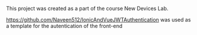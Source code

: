 This project was created as a part of the course New Devices Lab.

https://github.com/Naveen512/IonicAndVueJWTAuthentication was used as a template for the autentication of the front-end
